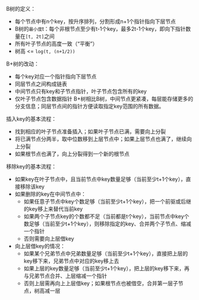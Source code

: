 B树的定义：
* 每个节点中有n个key，按升序排列，分割形成n+1个指针指向下层节点
* B树的`最小度`t：每个非根节点至少有t-1个key，最多2t-1个key，即向下指针数量在`[t, 2t]`之间
* 所有叶子节点的高度一致（“平衡”）
* 树高 <= `log(t, (n+1/2))`

B+树的改动：
* 每个key对应一个指针指向下层节点
* 同层节点之间构成链表
* 中间节点只有key和子节点指针，叶子节点包含所有的key
* 仅叶子节点包含数据指针
B+树相比B树，中间节点更紧凑，每层能存储更多的分支信息；同层节点间的指针方便读取指定key范围的所有数据。

插入key的基本流程：
* 找到相应的叶子节点准备插入；如果叶子节点已满，需要向上分裂
* 将已满节点分两半，取中位数移到上层节点中；如果上层节点也满了，继续向上分裂
* 如果根节点也满了，向上分裂得到一个新的根节点

移除key的基本流程：
* 如果key在叶子节点中，且当前节点中key数量足够（当前至少t+1个key），直接移除该key
* 如果删除的key在中间节点中：
    * 如果任意子节点中key个数足够（当前至少t+1个key），把一个前驱或后继的key移上来替代当前key
    * 如果两个子节点key的个数都不足（当前都是t个key），当前节点中key个数足够（当前至少t+1个key），则移除指定的key、合并两个子节点、缩减一个指针
    * 否则需要向上层借key
* 向上层借key的情况：
    * 如果某个兄弟节点中兄弟数量足够（当前至少t+1个key），直接把上层的key移下来，兄弟节点中对应的key移上去
    * 如果上层的key数量足够（当前至少t+1个key），把上层的key移下来，再与兄弟节点合并、上层缩减一个指针
    * 否则上层需再向上上层借key；如果根节点也被借空，合并第一层子节点，树高减一层